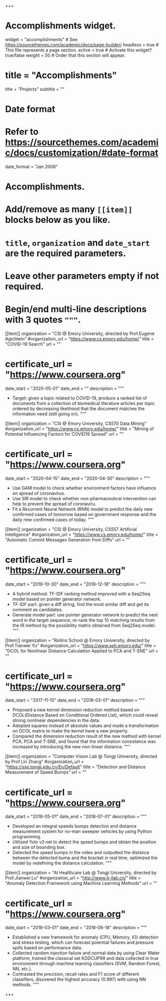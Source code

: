 +++

# Accomplishments widget.

widget = "accomplishments" # See https://sourcethemes.com/academic/docs/page-builder/
headless = true # This file represents a page section.
active = true # Activate this widget? true/false
weight = 50 # Order that this section will appear.

# title = "Accomplish&shy;ments"

title = "Projects"
subtitle = ""

# Date format

# Refer to https://sourcethemes.com/academic/docs/customization/#date-format

date_format = "Jan 2006"

# Accomplishments.

# Add/remove as many `[[item]]` blocks below as you like.

# `title`, `organization` and `date_start` are the required parameters.

# Leave other parameters empty if not required.

# Begin/end multi-line descriptions with 3 quotes `"""`.

[[item]]
organization = "CSI @ Emory University, directed by Prof.Eugene Agichtein"
#organization_url = "https://www.cs.emory.edu/home/"
title = "COVID-19 Search"
url = ""
# certificate_url = "https://www.coursera.org"
date_start = "2020-05-01"
date_end = ""
description = """
* Target: given a topic related to COVID-19, produce a ranked list of documents from a collection of biomedical literature articles per topic ordered by decreasing likelihood that the document matches the information need (still going on).
"""

[[item]]
organization = "CSI @ Emory University, CS570 Data Mining"
#organization_url = "https://www.cs.emory.edu/home/"
title = "Mining of Potential Influencing Factors for COVID19 Spread"
url = ""
# certificate_url = "https://www.coursera.org"
date_start = "2020-04-15"
date_end = "2020-04-30"
description = """
* Use GAM model to check whether environment factors have influence on spread of coronavirus.
* Use SIR model to check whether non-pharmaceutical intervention can help to prevent the spread of coronaviru.
* Fit a Recurrent Neural Network (RNN) model to predict the daily new confirmed cases of tomorrow based on government response and the daily new confirmed cases of today.
"""

[[item]]
organization = "CSI @ Emory University, CS557 Artificial Intelligence"
#organization_url = "https://www.cs.emory.edu/home/"
title = "Automatic Commit Messages Generation from Diffs"
url = ""
# certificate_url = "https://www.coursera.org"
date_start = "2019-10-30"
date_end = "2019-12-18"
description = """
* A hybrid method: TF-IDF ranking method improved with a Seq2Seq model based on pointer generator network.
* TF-IDF part: given a diff string, find the most similar diff and get its comment as candidates.
* Generate model part: use pointer generator network to predict the next word in the target sequence, re-rank the top 10 matching results from the IR method by the possibility matrix obtained from Seq2Seq model.
"""

[[item]]
organization = "Rollins School @ Emory University, directed by Prof.Tianwei Yu"
#organization_url = "https://www.sph.emory.edu/"
title = "DCOL for Nonlinear Distance Calculation Applied to PCA and T-SNE"
url = ""
# certificate_url = "https://www.coursera.org"
date_start = "2017-11-15"
date_end = "2018-03-01"
description = """
* Proposed a new kernel dimension reduction method based on DCOL(Distance Based on Conditional Ordered List), which could reveal strong nonlinear dependencies in the data.
* Adopted squares instead of absolute values and made a transformation on DCOL matrix to make the kernel have a new property.
* Compared the dimension reduction result of the new method with kernel PCA, PCA and T-SNE, and found that the information consistence was increased by introducing the new non-linear distance.
"""

[[item]]
organization = "Computer Vision Lab @ Tongji University, directed by Prof.Lin Zhang"
#organization_url = "https://sse.tongji.edu.cn/En/Default"
title = "Detection and Distance Measurement of Speed Bumps"
url = ""
# certificate_url = "https://www.coursera.org"
date_start = "2018-05-01"
date_end = "2018-07-01"
description = """
* Developed an integral speeds bumps detection and distance measurement system for no-man sweeper vehicles by using Python programming.
* Utilized Yolo v3 net to detect the speed bumps and obtain the position and size of bounding box.
* Detected the speed bumps in the video and outputted the distance between the detected bump and the bracket in real time, optimized the model by redefining the distance calculation.
"""
  
[[item]]
organization = "AI Healthcare Lab @ Tongji University, directed by Prof.Jianwei Lu"
#organization_url = "http://www.tj-ilab.cn/"
title = "Anomaly Detection Framework using Machine Learning Methods"
url = ""
# certificate_url = "https://www.coursera.org"
date_start = "2018-03-01"
date_end = "2018-06-18"
description = """
* Established a new framework for anomaly (CPU, Memory, IO) detection and stress testing, which can forecast potential failures and pressure spills based on performance data.
* Collected random injection failure and normal data by using Clear Water platform, trained the classical set KDDCUP99 and data collected in true environment through machine learning classifiers (SVM, Random Forest, NN, etc.).
* Contrasted the precision, recall rates and F1 score of different classifiers, disovered the highest accuracy (0.997) with using NN methods.
"""

+++
